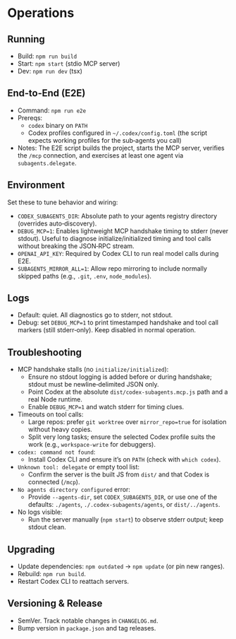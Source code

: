 # Operations

## Running

- Build: `npm run build`
- Start: `npm start` (stdio MCP server)
- Dev: `npm run dev` (tsx)

## End‑to‑End (E2E)

- Command: `npm run e2e`
- Prereqs:
  - `codex` binary on `PATH`
  - Codex profiles configured in `~/.codex/config.toml` (the script expects working profiles for the sub‑agents you call)
- Notes: The E2E script builds the project, starts the MCP server, verifies the `/mcp` connection, and exercises at least one agent via `subagents.delegate`.

## Environment

Set these to tune behavior and wiring:
- `CODEX_SUBAGENTS_DIR`: Absolute path to your agents registry directory (overrides auto‑discovery).
- `DEBUG_MCP=1`: Enables lightweight MCP handshake timing to stderr (never stdout). Useful to diagnose initialize/initialized timing and tool calls without breaking the JSON‑RPC stream.
- `OPENAI_API_KEY`: Required by Codex CLI to run real model calls during E2E.
 - `SUBAGENTS_MIRROR_ALL=1`: Allow repo mirroring to include normally skipped paths (e.g., `.git`, `.env`, `node_modules`).

## Logs

- Default: quiet. All diagnostics go to stderr, not stdout.
- Debug: set `DEBUG_MCP=1` to print timestamped handshake and tool call markers (still stderr‑only). Keep disabled in normal operation.

## Troubleshooting

- MCP handshake stalls (no `initialize/initialized`):
  - Ensure no stdout logging is added before or during handshake; stdout must be newline‑delimited JSON only.
  - Point Codex at the absolute `dist/codex-subagents.mcp.js` path and a real Node runtime.
  - Enable `DEBUG_MCP=1` and watch stderr for timing clues.
- Timeouts on tool calls:
  - Large repos: prefer `git worktree` over `mirror_repo=true` for isolation without heavy copies.
  - Split very long tasks; ensure the selected Codex profile suits the work (e.g., `workspace-write` for debuggers).
- `codex: command not found`:
  - Install Codex CLI and ensure it’s on `PATH` (check with `which codex`).
- `Unknown tool: delegate` or empty tool list:
  - Confirm the server is the built JS from `dist/` and that Codex is connected (`/mcp`).
- `No agents directory configured` error:
  - Provide `--agents-dir`, set `CODEX_SUBAGENTS_DIR`, or use one of the defaults: `./agents`, `./.codex-subagents/agents`, or `dist/../agents`.
- No logs visible:
  - Run the server manually (`npm start`) to observe stderr output; keep stdout clean.

## Upgrading

- Update dependencies: `npm outdated` → `npm update` (or pin new ranges).
- Rebuild: `npm run build`.
- Restart Codex CLI to reattach servers.

## Versioning & Release

- SemVer. Track notable changes in `CHANGELOG.md`.
- Bump version in `package.json` and tag releases.
